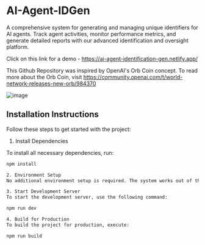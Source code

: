 # AI-Agent-IDGen
A comprehensive system for generating and managing unique identifiers for AI agents. Track agent activities, monitor performance metrics, and generate detailed reports with our advanced identification and oversight platform.

Click on this link for a demo - https://ai-agent-identification-gen.netlify.app/

This Github Repository was inspired by OpenAI's Orb Coin concept. To read more about the Orb Coin, visit https://community.openai.com/t/world-network-releases-new-orb/984370

![image](https://github.com/user-attachments/assets/aed28f4a-e3d3-4c24-9041-add74a111fee)


## Installation Instructions

Follow these steps to get started with the project:

1. Install Dependencies
   
To install all necessary dependencies, run:
```bash
npm install

2. Environment Setup
No additional environment setup is required. The system works out of the box.

3. Start Development Server
To start the development server, use the following command:

npm run dev

4. Build for Production
To build the project for production, execute:

npm run build
